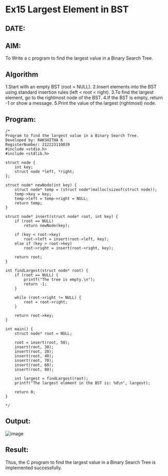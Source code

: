 # Ex15 Largest Element in BST
## DATE:
## AIM:
To Write a c program to find the largest value in a Binary Search Tree.

## Algorithm
1.Start with an empty BST (root = NULL).
2.Insert elements into the BST using standard insertion rules (left < root < right).
3.To find the largest element, go to the rightmost node of the BST.
4.If the BST is empty, return -1 or show a message.
5.Print the value of the largest (rightmost) node.   

## Program:
~~~
/*
Program to find the largest value in a Binary Search Tree.
Developed by: RAKSHITHA K
RegisterNumber: 212223110039  
#include <stdio.h>
#include <stdlib.h>

struct node {
    int key;
    struct node *left, *right;
};

struct node* newNode(int key) {
    struct node* temp = (struct node*)malloc(sizeof(struct node));
    temp->key = key;
    temp->left = temp->right = NULL;
    return temp;
}

struct node* insert(struct node* root, int key) {
    if (root == NULL)
        return newNode(key);

    if (key < root->key)
        root->left = insert(root->left, key);
    else if (key > root->key)
        root->right = insert(root->right, key);

    return root;
}

int findLargest(struct node* root) {
    if (root == NULL) {
        printf("The tree is empty.\n");
        return -1;  
    }

    while (root->right != NULL) {
        root = root->right;
    }

    return root->key;
}

int main() {
    struct node* root = NULL;

    root = insert(root, 50);
    insert(root, 30);
    insert(root, 20);
    insert(root, 40);
    insert(root, 70);
    insert(root, 60);
    insert(root, 80);

    int largest = findLargest(root);
    printf("The largest element in the BST is: %d\n", largest);

    return 0;
}

*/
~~~

## Output:
![image](https://github.com/user-attachments/assets/9796a4a1-4739-4cdd-8710-edd89a1d4ea9)

## Result:
Thus, the C program to find the largest value in a Binary Search Tree is implemented successfully.
